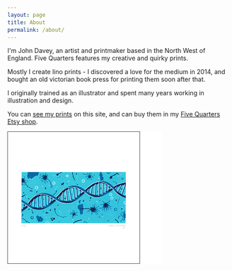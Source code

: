 ```yaml
---
layout: page
title: About
permalink: /about/
---
```


I'm John Davey, an artist and printmaker based in the North West of England. Five Quarters features my creative and quirky prints.

Mostly I create lino prints - I discovered a love for the medium in 2014, and bought an old victorian book press for printing them soon after that.

I originally trained as an illustrator and spent many years working in illustration and design.

You can [see my prints](/prints/) on this site, and can buy them in my [Five Quarters Etsy shop](https://www.etsy.com/uk/shop/FiveQuartersUK).

![blueprint](/assets/img/prints/the-blueprint-small.png)